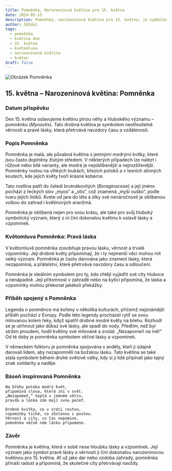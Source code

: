 ```yaml
---
title: Pomněnka, Narozeninová květina pro 15. května
date: 2024-05-15
description: Pomněnka, narozeninová květina pro 15. května, je symbolem Pravá láska. Objevte její jedinečný význam, fascinující příběhy a poezii, která oslavuje její krásu.
author: 365dní
tags:
  - pomněnka
  - květina dne
  - 15. května
  - květomluva
  - narozeninová květina
  - květen
draft: false
---
```


![Obrázek Pomněnka](https://cdn.pixabay.com/photo/2020/05/11/18/59/nots-5159760_1280.jpg#center)

## 15. května – Narozeninová květina: Pomněnka

### Datum příspěvku

Den 15. května oslavujeme květinu plnou něhy a hlubokého významu – pomněnku (_Myosotis_). Tato drobná květina je symbolem neotřesitelné věrnosti a pravé lásky, která přetrvává navzdory času a vzdálenosti.

### Popis Pomněnka

Pomněnka je malá, ale půvabná květina s jemnými modrými kvítky, které jsou často doplněny žlutým středem. V některých případech lze nalézt i růžové nebo bílé varianty, ale modrá je nejoblíbenější a nejrozšířenější. Pomněnky rostou na vlhkých loukách, březích potoků a v lesních stinných koutech, kde jejich květy tvoří krásné koberce.

Tato rostlina patří do čeledi brutnákovitých (_Boraginaceae_) a její jméno pochází z řeckých slov „myos“ a „otis“, což znamená „myší ouško“, podle tvaru jejích lístků. Kvete od jara do léta a díky své nenáročnosti je oblíbenou volbou do zahrad i květinových aranžmá.

Pomněnka je oblíbená nejen pro svou krásu, ale také pro svůj hluboký symbolický význam, který z ní činí dokonalou květinu k oslavě lásky a vzpomínek.

### Květomluva Pomněnka: Pravá láska

V květomluvě pomněnka zosobňuje pravou lásku, věrnost a trvalé vzpomínky. Její drobné květy připomínají, že i ty nejmenší věci mohou mít velký význam. Pomněnka je často darována jako znamení lásky, která nezapomíná, a přátelství, které přetrvává navzdory času a odloučení.

Pomněnka je ideálním symbolem pro ty, kdo chtějí vyjádřit své city hluboce a nenápadně. Její přítomnost v zahradě nebo na kytici připomíná, že láska a vzpomínky mohou překonat jakékoli překážky.

### Příběh spojený s Pomněnka

Legenda o pomněnce má kořeny v několika kulturách, přičemž nejznámější příběh pochází z Evropy. Podle této legendy procházel rytíř se svou milovanou kolem řeky, když spatřil drobné modré květy na břehu. Rozhodl se je utrhnout jako důkaz své lásky, ale spadl do vody. Předtím, než byl stržen proudem, hodil květiny své milované a zvolal: „Nezapomeň na mě!“ Od té doby je pomněnka symbolem věčné lásky a vzpomínek.

V německém folkloru je pomněnka spojována s anděly, kteří ji údajně darovali lidem, aby nezapomněli na božskou lásku. Tato květina se také stala symbolem během druhé světové války, kdy si ji lidé připínali jako tajný znak solidarity a naděje.

### Báseň inspirovaná Pomněnka

```
Na břehu potoka modrý květ,  
připomíná slova, která zní v svět.  
„Nezapomeň,“ šeptá v jemném větru,  
pravda a láska zde mají svou pečeť.

Drobné kvítky, co v srdci rostou,  
vzpomínky tiché, co zůstanou s poutou.  
Věrnost a city, co čas nepomine,  
pomněnka věčně nám lásku připomene.  
```

### Závěr

Pomněnka je květina, která v sobě nese hloubku lásky a vzpomínek. Její význam jako symbol pravé lásky a věrnosti ji činí dokonalou narozeninovou květinou pro 15. května. Ať už jako dar nebo ozdoba zahrady, pomněnka přináší radost a připomíná, že skutečné city přetrvávají navždy.